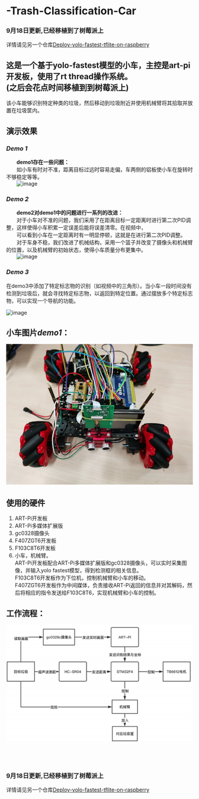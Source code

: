 # **-Trash-Classification-Car**  
### **9月18日更新,已经移植到了树莓派上**
详情请见另一个仓库[Deploy-yolo-fastest-tflite-on-raspberry](https://github.com/Charlie839242/Deploy-yolo-fastest-tflite-on-raspberry)  


这是一个基于yolo-fastest模型的小车，主控是art-pi开发板，使用了rt thread操作系统。  
**(之后会花点时间移植到到树莓派上)**  
----------------------------------  

该小车能够识别特定种类的垃圾，然后移动到垃圾附近并使用机械臂将其拾取并放置在垃圾筐内。

## **演示效果**    
### ***Demo 1***
&emsp;&emsp;**demo1存在一些问题：**  
&emsp;&emsp;如小车有时对不准，距离目标过远时容易走偏，车两侧的铝板使小车在旋转时不够稳定等等。  
&emsp;&emsp;![image](https://github.com/Charlie839242/-Trash-Classification-Car/blob/main/imgs/demo_1.gif)  
### ***Demo 2***
&emsp;&emsp;**demo2对demo1中的问题进行一系列的改进：**  
&emsp;&emsp;对于小车对不准的问题，我们采用了在距离目标一定距离时进行第二次PID调整，这样使得小车积累一定误差后能将误差清零。在视频中，  
&emsp;&emsp;可以看到小车在一定距离时有一明显停顿，这就是在进行第二次PID调整。  
&emsp;&emsp;对于车身不稳，我们改进了机械结构，采用一个篮子并改变了摄像头和机械臂的位置，以及机械臂的初始状态，使得小车质量分布更集中。    
&emsp;&emsp;![image](https://github.com/Charlie839242/-Trash-Classification-Car/blob/main/imgs/demo_2.gif)  

### ***Demo 3***

​		在demo3中添加了特定标志物的识别（如视频中的三角形）。当小车一段时间没有检测到垃圾后，就会寻找特定标志物，以返回到特定位置。通过摆放多个特定标志物，可以实现一个导航的功能。

![image](https://github.com/Charlie839242/-Trash-Classification-Car/blob/main/imgs/demo_3.gif)  




## 小车图片***demo1***：  
![image](https://github.com/Charlie839242/-Trash-Classification-Car/blob/main/imgs/car_first_layer.jpg)  

## **使用的硬件**
1. ART-Pi开发板  
2. ART-Pi多媒体扩展版  
3. gc0328摄像头  
4. F407ZGT6开发板  
5. F103C8T6开发板  
6. 小车，机械臂。  
ART-Pi开发板配合ART-Pi多媒体扩展版和gc0328摄像头，可以实时采集图像，并输入yolo fastest模型，得到检测框的相关信息。  
F103C8T6开发板作为下位机，控制机械臂和小车的移动。  
F407ZGT6开发板作为中间媒体，负责接收ART-Pi返回的信息并对其解码，然后将相应的指令发送给F103C8T6，实现机械臂和小车的控制。  

## 工作流程：  
![image](https://github.com/Charlie839242/-Trash-Classification-Car/blob/main/imgs/work_flow.png)  


​      
​      
### **9月18日更新,已经移植到了树莓派上**
详情请见另一个仓库[Deploy-yolo-fastest-tflite-on-raspberry](https://github.com/Charlie839242/Deploy-yolo-fastest-tflite-on-raspberry)













